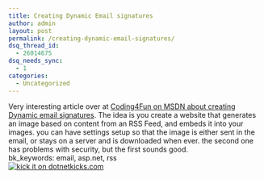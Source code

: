 ```yaml
---
title: Creating Dynamic Email signatures
author: admin
layout: post
permalink: /creating-dynamic-email-signatures/
dsq_thread_id:
  - 26014675
dsq_needs_sync:
  - 1
categories:
  - Uncategorized
---
```

Very interesting article over at [Coding4Fun on MSDN about creating Dynamic email signatures][1]. The idea is you create a website that generates an image based on content from an RSS Feed, and embeds it into your images. you can have settings setup so that the image is either sent in the email, or stays on a server and is downloaded when ever. the second one has problems with security, but the first sounds good.   
bk_keywords: email, asp.net, rss  
[<img src="http://www.dotnetkicks.com/Services/Images/KickItImageGenerator.ashx?url=http://msdn.microsoft.com/coding4fun/weekend/dynemail/default.aspx" border="0" alt="kick it on dotnetkicks.com" />][2]

 [1]: http://msdn.microsoft.com/coding4fun/weekend/dynemail/default.aspx
 [2]: http://www.dotnetkicks.com/kick/?url=http://msdn.microsoft.com/coding4fun/weekend/dynemail/default.aspx